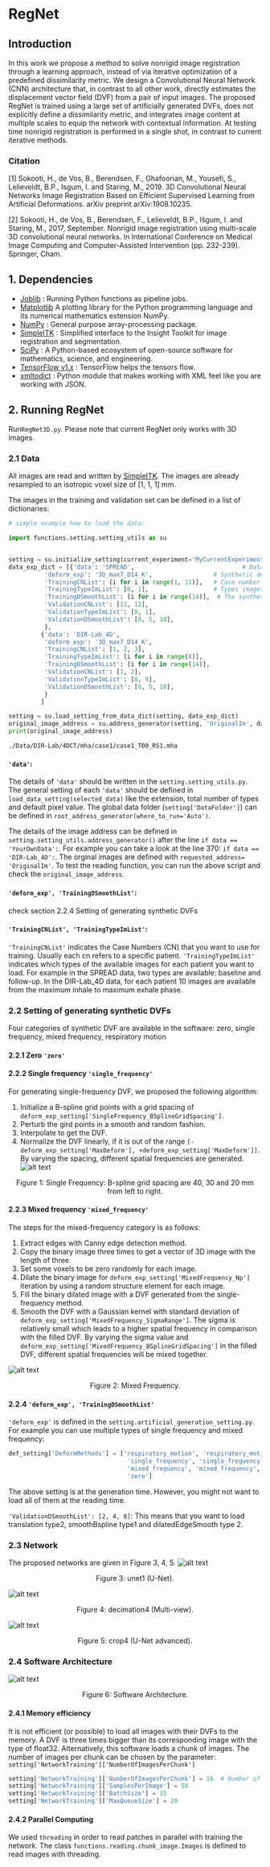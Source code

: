 

RegNet
==========

## Introduction
In this work we propose a method to solve nonrigid image registration through a learning approach, instead of via iterative optimization of a predefined dissimilarity metric. We design a Convolutional Neural Network (CNN) architecture that, in contrast to all other work, directly estimates the displacement vector field (DVF) from a pair of input images. The proposed RegNet is trained using a large set of artificially generated DVFs, does not explicitly define a dissimilarity metric, and integrates image content at multiple scales to equip the network with contextual information. At testing time nonrigid registration is performed in a single shot, in contrast to current iterative methods.

### Citation
[1] Sokooti, H., de Vos, B., Berendsen, F., Ghafoorian, M., Yousefi, S., Lelieveldt, B.P., Isgum, I. and Staring, M., 2019. 3D Convolutional Neural Networks Image Registration Based on Efficient Supervised Learning from Artificial Deformations. arXiv preprint arXiv:1908.10235.

[2] Sokooti, H., de Vos, B., Berendsen, F., Lelieveldt, B.P., Išgum, I. and Staring, M., 2017, September. Nonrigid image registration using multi-scale 3D convolutional neural networks. In International Conference on Medical Image Computing and Computer-Assisted Intervention (pp. 232-239). Springer, Cham.

	
## 1. Dependencies
- [Joblib](http://github.com/joblib/joblib) : Running Python functions as pipeline jobs.
- [Matplotlib](https://matplotlib.org/) A plotting library for the Python programming language and its numerical mathematics extension NumPy.
- [NumPy](http://www.numpy.org/) : General purpose array-processing package.
- [SimpleITK](http://www.simpleitk.org/) : Simplified interface to the Insight Toolkit for image registration and segmentation.
- [SciPy](https://www.scipy.org/) : A Python-based ecosystem of open-source software for mathematics, science, and engineering.
- [TensorFlow v1.x](https://www.tensorflow.org/) : TensorFlow helps the tensors flow.
- [xmltodict](https://github.com/martinblech/xmltodict) : Python module that makes working with XML feel like you are working with JSON.
	

## 2. Running RegNet
Run`RegNet3D.py`. Please note that current RegNet only works with 3D images.

### 2.1 Data
All images are read and written by [SimpleITK](http://www.simpleitk.org/). The images are already resampled to an isotropic voxel size of [1, 1, 1] mm.

The images in the training and validation set can be defined in a list of dictionaries: 
```python
# simple example how to load the data:

import functions.setting.setting_utils as su


setting = su.initialize_setting(current_experiment='MyCurrentExperiment', where_to_run='Root')
data_exp_dict = [{'data': 'SPREAD',                              # Data to load. The image addresses can be modified in setting_utils.py
		  'deform_exp': '3D_max7_D14_K',                 # Synthetic deformation experiment
		  'TrainingCNList': [i for i in range(1, 11)],   # Case number of images to load (The patient number)
		  'TrainingTypeImList': [0, 1],                  # Types images for each case number, for example [baseline, follow-up]
		  'TrainingDSmoothList': [i for i in range(14)],  # The synthetic type to load. For instance, ['single_frequency', 'mixed_frequency']
		  'ValidationCNList': [11, 12],
		  'ValidationTypeImList': [0, 1],
		  'ValidationDSmoothList': [0, 5, 10],
		  },
		 {'data': 'DIR-Lab_4D',
		  'deform_exp': '3D_max7_D14_K',
		  'TrainingCNList': [1, 2, 3],
		  'TrainingTypeImList': [i for i in range(8)],
		  'TrainingDSmoothList': [i for i in range(14)],
		  'ValidationCNList': [1, 2],
		  'ValidationTypeImList': [8, 9],
		  'ValidationDSmoothList': [0, 5, 10],
		  }
		 ]

setting = su.load_setting_from_data_dict(setting, data_exp_dict)
original_image_address = su.address_generator(setting, 'OriginalIm', data='DIR-Lab_4D', cn=1, type_im=0, stage=1)
print(original_image_address)

```
`./Data/DIR-Lab/4DCT/mha/case1/case1_T00_RS1.mha`

#### `'data'`: 
The details of `'data'` should be written in the `setting.setting_utils.py`. The general setting of each `'data'` should be defined in 
`load_data_setting(selected_data)` like the extension, total number of types and default pixel value. The global data folder (`setting['DataFolder']`) can be defined in `root_address_generator(where_to_run='Auto')`. 

The details of the image address can be defined in `setting.setting_utils.address_generator()` after the line `if data == 'YourOwnData':`. For example you can take a look at the line 370: `if data == 'DIR-Lab_4D':`. The orginal images are defined with `requested_address= 'OriginalIm'`. To test the reading function, you can run the above script and check the `original_image_address`.


#### `'deform_exp', 'TrainingDSmoothList'`: 
check section 2.2.4 Setting of generating synthetic DVFs

#### `'TrainingCNList', 'TrainingTypeImList'`: 
`'TrainingCNList'` indicates the Case Numbers (CN) that you want to use for training. Usually each cn refers to a specific patient. `'TrainingTypeImList'` indicates which types of the available images for each patient you want to load. For example in the SPREAD data, two types are available: baseline and follow-up. In the DIR-Lab_4D data, for each patient 10 images are available from the maximum inhale to maximum exhale phase.

### 2.2 Setting of generating synthetic DVFs
Four categories of synthetic DVF are available in the software: zero, single frequency, mixed frequency, respiratory motion
#### 2.2.1 Zero `'zero'`
#### 2.2.2 Single frequency `'single_frequency'`
For generating single-frequency DVF, we proposed the following algorithm:
1. Initialize a B-spline grid points with a grid spacing of `deform_exp_setting['SingleFrequency_BSplineGridSpacing']`.
2. Perturb the gird points in a smooth and random fashion.
3. Interpolate to get the DVF.
4. Normalize the DVF linearly, if it is out of the range `[-deform_exp_setting['MaxDeform'], +deform_exp_setting['MaxDeform']]`.
By varying the spacing, different spatial frequencies are generated.
![alt text](Documentation/SyntheticDVF_SingleFreq.png "Single Frequency")
<p align="center">Figure 1: Single Frequency: B-spline grid spacing are 40, 30 and 20 mm from left to right.</p>

#### 2.2.3 Mixed frequency `'mixed_frequency'`

The steps for the mixed-frequency category is as follows:
1. Extract edges with Canny edge detection method.
2. Copy the binary image three times to get a vector of 3D image with the length of three.
3. Set some voxels to be zero randomly for each image. 
4. Dilate the binary image for `deform_exp_setting['MixedFrequency_Np']` iteration by using a random structure element for each image.
5. Fill the binary dilated image with a DVF generated from the single-frequency method.
6. Smooth the DVF with a Gaussian kernel with standard deviation of `deform_exp_setting['MixedFrequency_SigmaRange']`. The sigma is relatively small which leads to a higher spatial frequency in comparison with the filled DVF.
By varying the sigma value and `deform_exp_setting['MixedFrequency_BSplineGridSpacing']` in the filled DVF, different spatial frequencies will be mixed together.

![alt text](Documentation/SyntheticDVF_MixedFreq.png "Mixed Frequency")
<p align="center">Figure 2: Mixed Frequency.</p>

#### 2.2.4 `'deform_exp', 'TrainingDSmoothList'`
`'deform_exp'` is defined in the `setting.artificial_generation_setting.py`. For example you can use multiple types of single frequency and mixed frequency:
```python
def_setting['DeformMethods'] = ['respiratory_motion', 'respiratory_motion', 'respiratory_motion', 'respiratory_motion',
                                 'single_frequency', 'single_frequency', 'single_frequency', 'single_frequency', 'single_frequency',
                                 'mixed_frequency', 'mixed_frequency', 'mixed_frequency', 'mixed_frequency',
                                 'zero']
```
The above setting is at the generation time. However, you might not want to load all of them at the reading time.

`'ValidationDSmoothList': [2, 4, 8]`: This means that you want to load translation type2, smoothBspline type1 and dilatedEdgeSmooth type 2.


### 2.3 Network
The proposed networks are given in Figure 3, 4, 5.
![alt text](Documentation/UNET1.png)
<p align="center">Figure 3: unet1 (U-Net).</p>

![alt text](Documentation/Decimation4.png "decimation4 (Multi-view)")
<p align="center">Figure 4: decimation4 (Multi-view).</p>

![alt text](Documentation/Crop4.png "crop4 (U-Net advanced)")
<p align="center">Figure 5: crop4 (U-Net advanced).</p>



### 2.4 Software Architecture
![alt text](Documentation/Software_Architecture2.PNG "Software Architecture")
<p align="center">Figure 6: Software Architecture.</p>

#### 2.4.1 Memory efficiency
It is not efficient (or possible)  to load all images with their DVFs to the memory. A DVF is three times bigger than its corresponding image with the type of float32. Alternatively, this software loads a chunk of images.  The number of images per chunk can be chosen by the parameter: `setting['NetworkTraining']['NumberOfImagesPerChunk']`
```python
setting['NetworkTraining']['NumberOfImagesPerChunk'] = 16  # Number of images that I would like to load in RAM
setting['NetworkTraining']['SamplesPerImage'] = 50
setting['NetworkTraining']['BatchSize'] = 15
setting['NetworkTraining']['MaxQueueSize'] = 20
```

#### 2.4.2 Parallel Computing
We used `threading` in order to read patches in parallel with training the network. The class `functions.reading.chunk_image.Images` is defined to read images with threading.


